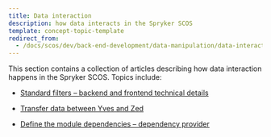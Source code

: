 ```yaml
---
title: Data interaction
description: how data interacts in the Spryker SCOS
template: concept-topic-template
redirect_from:
  - /docs/scos/dev/back-end-development/data-manipulation/data-interaction/data-interaction.html
---
```


This section contains a collection of articles describing how data interaction happens in the Spryker SCOS. Topics include:
* [Standard filters – backend and frontend technical details](/docs/scos/dev/back-end-development/data-manipulation/data-interaction/standard-filters-backend-and-frontend-technical-details.html)

* [Transfer data between Yves and Zed](/docs/scos/dev/back-end-development/data-manipulation/data-interaction/transfer-data-between-yves-and-zed.html)

* [Define the module dependencies – dependency provider](/docs/scos/dev/back-end-development/data-manipulation/data-interaction/define-the-module-dependencies-dependency-provider.html)
